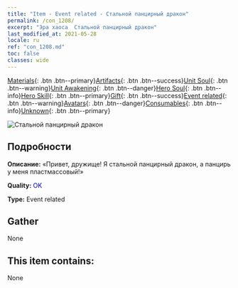 ```yaml
---
title: "Item - Event related - Стальной панцирный дракон"
permalink: /con_1208/
excerpt: "Эра хаоса  Стальной панцирный дракон"
last_modified_at: 2021-05-28
locale: ru
ref: "con_1208.md"
toc: false
classes: wide
---
```

 [Materials](/ItemsRU/){: .btn .btn--primary}[Artifacts](/ItemsRU/Artifacts/){: .btn .btn--success}[Unit Soul](/ItemsRU/UnitSoul/){: .btn .btn--warning}[Unit Awakening](/ItemsRU/UnitAwakening/){: .btn .btn--danger}[Hero Soul](/ItemsRU/HeroSoul/){: .btn .btn--info}[Hero Skill](/ItemsRU/HeroSkill/){: .btn .btn--primary}[Gift](/ItemsRU/Gift/){: .btn .btn--success}[Event related](/ItemsRU/Events/){: .btn .btn--warning}[Avatars](/ItemsRU/Avatars/){: .btn .btn--danger}[Consumables](/ItemsRU/Consumables/){: .btn .btn--info}[Unknown](/ItemsRU/Unknown/){: .btn .btn--primary}

 ![Стальной панцирный дракон](/images/t/i_81521231.png)

## Подробности
 **Описание:** «Привет, дружище! Я стальной панцирный дракон, а панцирь у меня пластмассовый!»

 **Quality:** <span style="color: #0000CD">OK</span>

 **Type:** Event related

## Gather

  None

## This item contains:

  None


